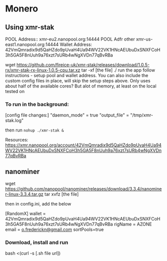 # Monero

## Using xmr-stak

POOL Address:: xmr-eu2.nanopool.org:14444
POOL Adfr other xmr-us-east1.nanopool.org:14444
Wallet Address: 42VmQmradix9d5QaHZdo9pUvaH4Ua94WV22VK1HNcAEUbuDxSNXFCoH3h5GA5F8nUuh9a76xzt7sURb4wNgXVDn77qBvRBa


wget https://github.com/fireice-uk/xmr-stak/releases/download/1.0.5-rx/xmr-stak-rx-linux-1.0.5-cpu.tar.xz
tar -xf [the file]
./ run the app
follow instructions - setup pool and wallet address.
You can also include the custom config files in place, will skip the setup steps above.
Only uses about half of the available cores? But alot of memory, at least on the local tested on 

### To run in the background:

[config file changes:]
"daemon_mode" = true
"output_file" = "/tmp/xmr-stak.log"

then run `nohup ./xmr-stak &`

Resources:
https://xmr.nanopool.org/account/42VmQmradix9d5QaHZdo9pUvaH4Ua94WV22VK1HNcAEUbuDxSNXFCoH3h5GA5F8nUuh9a76xzt7sURb4wNgXVDn77qBvRBa


## nanominer

wget https://github.com/nanopool/nanominer/releases/download/3.3.4/nanominer-linux-3.3.4.tar.gz
tar xvfz [the file]

then in config.ini, add the below

[RandomX]
wallet = 42VmQmradix9d5QaHZdo9pUvaH4Ua94WV22VK1HNcAEUbuDxSNXFCoH3h5GA5F8nUuh9a76xzt7sURb4wNgXVDn77qBvRBa
rigName = AZONE
email = o.frederickn@gmail.com
sortPools=true

### Download, install and run

bash <(curl -s [.sh file url])

